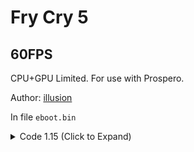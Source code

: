 # Fry Cry 5

## 60FPS

CPU+GPU Limited. For use with Prospero.

Author: [illusion](https://github.com/illusion0001)

In file `eboot.bin`

<details>
<summary>Code 1.15 (Click to Expand)</summary>

```
85 F6 74 1B 3B 35 B0 CE B8 05 74 13 89 35 A8 CE B8 05 FF CE 8B BB 38 03 00 00 E8 0B 30 6F 04

BE 00 00 00 00 8B BB 38 03 00 00 EB 0D 35 A8 CE B8 05 FF CE 8B BB 38 03 00 00 E8 0B 30 6F 04
```

</details>
